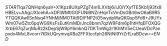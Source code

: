 $START$lqa7QNHqn6yaV+X1Kpz8UXpPZgT4m1LXVbj6/iJ0iYXyfTE5Kb1j93fx8HBELv+AAg/JXIcehA+kDFIWMtIGGFUNiBNZnHqnTxVmDsGBrl6wO6aB9R5YTQQKAwIlSnNsq4YNhMjNMOTAt9D/FNP2tO5wydpWaQKQsp5Fd8+J9UYxWm07w5Ztc6pqWG9XsFsEutKmMDrJnc8bnm7qzW9Fdm6p1htHfqEFOXQGXrbE67qZurjMuRz2kDepSjW9pY6mknQ7DKTmWg2r1KhMV5eCUeaVDcPanpxdx4MxL8vcorr7tDkUQrymvqXBa2FFXtccfph26NtNI9YrZrfLraBDcw==$END$